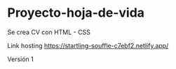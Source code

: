# Proyecto-hoja-de-vida
Se crea CV con HTML - CSS 

Link hosting
https://startling-souffle-c7ebf2.netlify.app/

Versión 1
